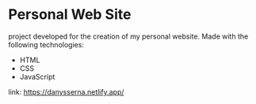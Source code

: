 # Personal Web Site
project developed for the creation of my personal website. Made with the following technologies:

* HTML
* CSS
* JavaScript

link: https://danysserna.netlify.app/